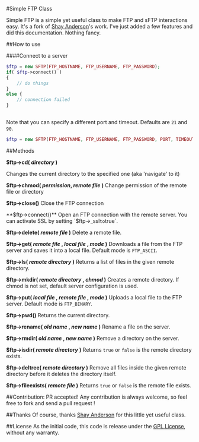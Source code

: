 #Simple FTP Class

Simple FTP is a simple yet useful class to make FTP and sFTP interactions easy.
It's a fork of [Shay Anderson](http://www.shayanderson.com/php/simple-ftp-class-for-php.htm)'s work. 
I've just added a few features and did this documentation. Nothing fancy.

##How to use

####Connect to a server
```php
$ftp = new SFTP(FTP_HOSTNAME, FTP_USERNAME, FTP_PASSWORD);
if( $ftp->connect() )
{
    // do things
}
else {
    // connection failed
}
    
```

Note that you can specify a different port and timeout. Defaults are `21` and `90`.
```php
$ftp = new SFTP(FTP_HOSTNAME, FTP_USERNAME, FTP_PASSWORD, PORT, TIMEOUT);
```

##Methods

**$ftp->cd( *directory* )**

Changes the current directory to the specified one (aka 'navigate' to it)

**$ftp->chmod( *permission*, *remote file* )**
Change permission of the remote file or directory

**$ftp->close()**
Close the FTP connection

**$ftp->connect()**
Open an FTP connection with the remote server.
You can activate SSL by setting `$ftp->_ssl` to `true`.

**$ftp->delete( *remote file* )**
Delete a remote file.

**$ftp->get( *remote file* , *local file* , *mode* )**
Downloads a file from the FTP server and saves it into a local file.
Default mode is `FTP_ASCII`.

**$ftp->ls( *remote directory* )**
Returns a list of files in the given remote directory.

**$ftp->mkdir( *remote directory* , *chmod* )**
Creates a remote directory. 
If chmod is not set, default server configuration is used.

**$ftp->put( *local file* , *remote file* , *mode* )**
Uploads a local file to the FTP server.
Default mode is `FTP_BINARY`.

**$ftp->pwd()**
Returns the current directory.

**$ftp->rename( *old name* , *new name* )**
Rename a file on the server.

**$ftp->rmdir( *old name* , *new name* )**
Remove a directory on the server.

**$ftp->isdir( *remote directory* )**
Returns `true` or `false` is the remote directory exists. 

**$ftp->deltree( *remote directory* )**
Remove all files inside the given remote directory before it deletes the directory itself.

**$ftp->fileexists( *remote file* )**
Returns `true` or `false` is the remote file exists.

##Contribution:  PR accepted!
Any contribution is always welcome, so feel free to fork and send a pull request !

##Thanks
Of course, thanks [Shay Anderson](http://www.shayanderson.com/php/simple-ftp-class-for-php.htm) for this little yet useful class.

##License
As the initial code, this code is release under the [GPL License](https://gnu.org/licenses/gpl.html), without any warranty.